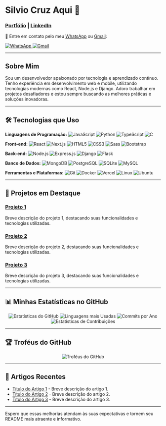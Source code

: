 # Silvio Cruz Aqui 👋

### [Portfólio](https://portifolio-silvio-cruz.vercel.app/) | [LinkedIn](https://www.linkedin.com/in/silvio-cruz-933234280/)

<p align="left">💌 Entre em contato pelo meu <a href="https://wa.me/5511999999999">WhatsApp</a> ou <a href="mailto:silviocruz0508@gmail.com">Gmail</a>:</p>

<a href="https://wa.me/5511999999999">
  <img src="https://img.shields.io/badge/-WhatsApp-25d366?style=flat-square&labelColor=25d366&logo=whatsapp&logoColor=white" alt="WhatsApp"/>
</a>
<a href="mailto:silviocruz0508@gmail.com">
  <img src="https://img.shields.io/badge/-Gmail-D14836?style=flat-square&logo=gmail&logoColor=white" alt="Gmail"/>
</a>

---

## Sobre Mim
Sou um desenvolvedor apaixonado por tecnologia e aprendizado contínuo. Tenho experiência em desenvolvimento web e mobile, utilizando tecnologias modernas como React, Node.js e Django. Adoro trabalhar em projetos desafiadores e estou sempre buscando as melhores práticas e soluções inovadoras.

---

## 🛠️ Tecnologias que Uso

**Linguagens de Programação:**
![JavaScript](https://img.shields.io/badge/-JavaScript-F7DF1E?style=flat-square&logo=javascript&logoColor=black)
![Python](https://img.shields.io/badge/-Python-3776AB?style=flat-square&logo=python&logoColor=white)
![TypeScript](https://img.shields.io/badge/-TypeScript-3178C6?style=flat-square&logo=typescript&logoColor=white)
![C](https://img.shields.io/badge/-C-A8B9CC?style=flat-square&logo=c&logoColor=black)

**Front-end:**
![React](https://img.shields.io/badge/-React-61DAFB?style=flat-square&logo=react&logoColor=black)
![Next.js](https://img.shields.io/badge/-Next.js-000000?style=flat-square&logo=nextdotjs&logoColor=white)
![HTML5](https://img.shields.io/badge/-HTML5-E34F26?style=flat-square&logo=html5&logoColor=white)
![CSS3](https://img.shields.io/badge/-CSS3-1572B6?style=flat-square&logo=css3&logoColor=white)
![Sass](https://img.shields.io/badge/-Sass-CC6699?style=flat-square&logo=sass&logoColor=white)
![Bootstrap](https://img.shields.io/badge/-Bootstrap-563D7C?style=flat-square&logo=bootstrap&logoColor=white)

**Back-end:**
![Node.js](https://img.shields.io/badge/-Node.js-339933?style=flat-square&logo=nodedotjs&logoColor=white)
![Express.js](https://img.shields.io/badge/-Express.js-000000?style=flat-square&logo=express&logoColor=white)
![Django](https://img.shields.io/badge/-Django-092E20?style=flat-square&logo=django&logoColor=white)
![Flask](https://img.shields.io/badge/-Flask-000000?style=flat-square&logo=flask&logoColor=white)

**Banco de Dados:**
![MongoDB](https://img.shields.io/badge/-MongoDB-47A248?style=flat-square&logo=mongodb&logoColor=white)
![PostgreSQL](https://img.shields.io/badge/-PostgreSQL-336791?style=flat-square&logo=postgresql&logoColor=white)
![SQLite](https://img.shields.io/badge/-SQLite-003B57?style=flat-square&logo=sqlite&logoColor=white)
![MySQL](https://img.shields.io/badge/-MySQL-4479A1?style=flat-square&logo=mysql&logoColor=white)

**Ferramentas e Plataformas:**
![Git](https://img.shields.io/badge/-Git-F05032?style=flat-square&logo=git&logoColor=white)
![Docker](https://img.shields.io/badge/-Docker-2496ED?style=flat-square&logo=docker&logoColor=white)
![Vercel](https://img.shields.io/badge/-Vercel-000000?style=flat-square&logo=vercel&logoColor=white)
![Linux](https://img.shields.io/badge/-Linux-FCC624?style=flat-square&logo=linux&logoColor=black)
![Ubuntu](https://img.shields.io/badge/-Ubuntu-E95420?style=flat-square&logo=ubuntu&logoColor=white)

---

## 🚀 Projetos em Destaque

### [Projeto 1](https://github.com/SilvioCruzDeveloper/projeto1)
Breve descrição do projeto 1, destacando suas funcionalidades e tecnologias utilizadas.

### [Projeto 2](https://github.com/SilvioCruzDeveloper/projeto2)
Breve descrição do projeto 2, destacando suas funcionalidades e tecnologias utilizadas.

### [Projeto 3](https://github.com/SilvioCruzDeveloper/projeto3)
Breve descrição do projeto 3, destacando suas funcionalidades e tecnologias utilizadas.

---

## 📊 Minhas Estatísticas no GitHub
<p align="center">
  <img src="https://github-readme-stats.vercel.app/api?username=SilvioCruzDeveloper&show_icons=true&theme=radical" alt="Estatísticas do GitHub" />
  <img src="https://github-readme-stats.vercel.app/api/top-langs/?username=SilvioCruzDeveloper&layout=compact&theme=radical" alt="Linguagens mais Usadas" />
  <img src="https://github-readme-streak-stats.herokuapp.com/?user=SilvioCruzDeveloper&theme=radical" alt="Commits por Ano" />
  <img src="https://github-contributor-stats.vercel.app/api?username=SilvioCruzDeveloper&theme=radical" alt="Estatísticas de Contribuições" />
</p>

---

## 🏆 Troféus do GitHub
<p align="center">
  <img src="https://github-profile-trophy.vercel.app/?username=SilvioCruzDeveloper&theme=radical" alt="Troféus do GitHub" />
</p>

---

## 📕 Artigos Recentes

- [Título do Artigo 1](https://linkdoartigo1.com) - Breve descrição do artigo 1.
- [Título do Artigo 2](https://linkdoartigo2.com) - Breve descrição do artigo 2.
- [Título do Artigo 3](https://linkdoartigo3.com) - Breve descrição do artigo 3.

---

Espero que essas melhorias atendam às suas expectativas e tornem seu README mais atraente e informativo.
